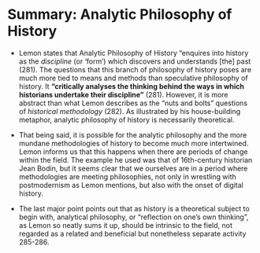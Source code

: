 # Summary: Analytic Philosophy of History

- Lemon states that Analytic Philosophy of History “enquires into history as the *discipline* (or ‘form’) which discovers and understands [the] past (281). The questions that this branch of philosophy of history poses are much more tied to means and methods than speculative philosophy of history. It **“critically analyses the thinking behind the ways in which historians undertake their discipline”** (281). However, it is more abstract than what Lemon describes as the “nuts and bolts” questions of *historical methodology* (282). As illustrated by his house-building metaphor, analytic philosophy of history is necessarily theoretical.

- That being said, it is possible for the analytic philosophy and the more mundane methodologies of history to become much more intertwined. Lemon informs us that this happens when there are periods of change within the field. The example he used was that of 16th-century historian Jean Bodin, but it seems clear that we ourselves are in a period where methodologies are meeting philosophies, not only in wrestling with postmodernism as Lemon mentions, but also with the onset of digital history.

- The last major point points out that as history is a theoretical subject to begin with, analytical philosophy, or “reflection on one’s own thinking”, as Lemon so neatly sums it up, should be intrinsic to the field, not regarded as a related and beneficial but nonetheless separate activity 285-286.
